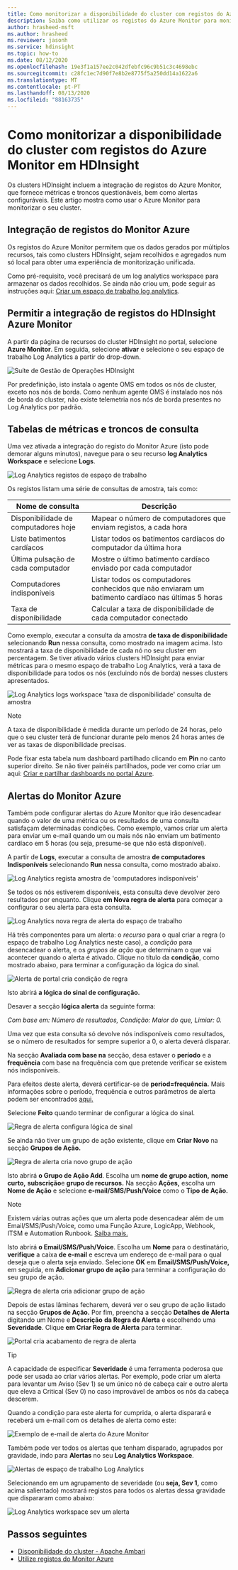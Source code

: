 ```yaml
---
title: Como monitorizar a disponibilidade do cluster com registos do Azure Monitor em HDInsight
description: Saiba como utilizar os registos do Azure Monitor para monitorizar a saúde e disponibilidade do cluster.
author: hrasheed-msft
ms.author: hrasheed
ms.reviewer: jasonh
ms.service: hdinsight
ms.topic: how-to
ms.date: 08/12/2020
ms.openlocfilehash: 19e3f1a157ee2c042dfebfc96c9b51c3c4698ebc
ms.sourcegitcommit: c28fc1ec7d90f7e8b2e8775f5a250dd14a1622a6
ms.translationtype: MT
ms.contentlocale: pt-PT
ms.lasthandoff: 08/13/2020
ms.locfileid: "88163735"
---
```

# <a name="how-to-monitor-cluster-availability-with-azure-monitor-logs-in-hdinsight"></a>Como monitorizar a disponibilidade do cluster com registos do Azure Monitor em HDInsight

Os clusters HDInsight incluem a integração de registos do Azure Monitor, que fornece métricas e troncos questionáveis, bem como alertas configuráveis. Este artigo mostra como usar o Azure Monitor para monitorizar o seu cluster.

## <a name="azure-monitor-logs-integration"></a>Integração de registos do Monitor Azure

Os registos do Azure Monitor permitem que os dados gerados por múltiplos recursos, tais como clusters HDInsight, sejam recolhidos e agregados num só local para obter uma experiência de monitorização unificada.

Como pré-requisito, você precisará de um log analytics workspace para armazenar os dados recolhidos. Se ainda não criou um, pode seguir as instruções aqui: [Criar um espaço de trabalho log analytics](https://docs.microsoft.com/azure/azure-monitor/learn/quick-create-workspace).

## <a name="enable-hdinsight-azure-monitor-logs-integration"></a>Permitir a integração de registos do HDInsight Azure Monitor

A partir da página de recursos do cluster HDInsight no portal, selecione **Azure Monitor**. Em seguida, selecione **ativar** e selecione o seu espaço de trabalho Log Analytics a partir do drop-down.

![Suíte de Gestão de Operações HDInsight](media/cluster-availability-monitor-logs/azure-portal-monitoring.png)

Por predefinição, isto instala o agente OMS em todos os nós de cluster, exceto nos nós de borda. Como nenhum agente OMS é instalado nos nós de borda do cluster, não existe telemetria nos nós de borda presentes no Log Analytics por padrão.

## <a name="query-metrics-and-logs-tables"></a>Tabelas de métricas e troncos de consulta

Uma vez ativada a integração do registo do Monitor Azure (isto pode demorar alguns minutos), navegue para o seu recurso **log Analytics Workspace** e selecione **Logs**.

![Log Analytics registos de espaço de trabalho](media/cluster-availability-monitor-logs/hdinsight-portal-logs.png)

Os registos listam uma série de consultas de amostra, tais como:

| Nome de consulta                      | Descrição                                                               |
|---------------------------------|---------------------------------------------------------------------------|
| Disponibilidade de computadores hoje    | Mapear o número de computadores que enviam registos, a cada hora                     |
| Liste batimentos cardíacos                 | Listar todos os batimentos cardíacos do computador da última hora                           |
| Última pulsação de cada computador | Mostre o último batimento cardíaco enviado por cada computador                             |
| Computadores indisponíveis           | Listar todos os computadores conhecidos que não enviaram um batimento cardíaco nas últimas 5 horas |
| Taxa de disponibilidade               | Calcular a taxa de disponibilidade de cada computador conectado                |

Como exemplo, executar a consulta da amostra **de taxa de disponibilidade** selecionando **Run** nessa consulta, como mostrado na imagem acima. Isto mostrará a taxa de disponibilidade de cada nó no seu cluster em percentagem. Se tiver ativado vários clusters HDInsight para enviar métricas para o mesmo espaço de trabalho Log Analytics, verá a taxa de disponibilidade para todos os nós (excluindo nós de borda) nesses clusters apresentados.

![Log Analytics logs workspace 'taxa de disponibilidade' consulta de amostra](media/cluster-availability-monitor-logs/portal-availability-rate.png)

> [!NOTE]  
> A taxa de disponibilidade é medida durante um período de 24 horas, pelo que o seu cluster terá de funcionar durante pelo menos 24 horas antes de ver as taxas de disponibilidade precisas.

Pode fixar esta tabela num dashboard partilhado clicando em **Pin** no canto superior direito. Se não tiver painéis partilhados, pode ver como criar um aqui: [Criar e partilhar dashboards no portal Azure](https://docs.microsoft.com/azure/azure-portal/azure-portal-dashboards#publish-and-share-a-dashboard).

## <a name="azure-monitor-alerts"></a>Alertas do Monitor Azure

Também pode configurar alertas do Azure Monitor que irão desencadear quando o valor de uma métrica ou os resultados de uma consulta satisfaçam determinadas condições. Como exemplo, vamos criar um alerta para enviar um e-mail quando um ou mais nós não enviam um batimento cardíaco em 5 horas (ou seja, presume-se que não está disponível).

A partir de **Logs**, executar a consulta de amostra **de computadores Indisponíveis** selecionando **Run** nessa consulta, como mostrado abaixo.

![Log Analytics regista amostra de 'computadores indisponíveis'](media/cluster-availability-monitor-logs/portal-unavailable-computers.png)

Se todos os nós estiverem disponíveis, esta consulta deve devolver zero resultados por enquanto. Clique **em Nova regra de alerta** para começar a configurar o seu alerta para esta consulta.

![Log Analytics nova regra de alerta do espaço de trabalho](media/cluster-availability-monitor-logs/portal-logs-new-alert-rule.png)

Há três componentes para um alerta: o *recurso* para o qual criar a regra (o espaço de trabalho Log Analytics neste caso), a *condição* para desencadear o alerta, e os *grupos de ação* que determinam o que vai acontecer quando o alerta é ativado.
Clique no título da **condição**, como mostrado abaixo, para terminar a configuração da lógica do sinal.

![Alerta de portal cria condição de regra](media/cluster-availability-monitor-logs/portal-condition-title.png)

Isto abrirá **a lógica do sinal de configuração.**

Desaver a secção **lógica alerta** da seguinte forma:

*Com base em: Número de resultados, Condição: Maior do que, Limiar: 0.*

Uma vez que esta consulta só devolve nós indisponíveis como resultados, se o número de resultados for sempre superior a 0, o alerta deverá disparar.

Na secção **Avaliada com base na** secção, desa estaver o **período** e a **frequência** com base na frequência com que pretende verificar se existem nós indisponíveis.

Para efeitos deste alerta, deverá certificar-se de **period=frequência.** Mais informações sobre o período, frequência e outros parâmetros de alerta podem ser encontrados [aqui.](https://docs.microsoft.com/azure/azure-monitor/platform/alerts-unified-log#log-search-alert-rule---definition-and-types)

Selecione **Feito** quando terminar de configurar a lógica do sinal.

![Regra de alerta configura lógica de sinal](media/cluster-availability-monitor-logs/portal-configure-signal-logic.png)

Se ainda não tiver um grupo de ação existente, clique em **Criar Novo** na secção **Grupos de Ação.**

![Regra de alerta cria novo grupo de ação](media/cluster-availability-monitor-logs/portal-create-new-action-group.png)

Isto abrirá **o Grupo de Ação Add**. Escolha um **nome de grupo action,** **nome curto,** **subscrição**e **grupo de recursos.** Na secção **Ações,** escolha um **Nome de Ação** e selecione **e-mail/SMS/Push/Voice** como o **Tipo de Ação.**

> [!NOTE]
> Existem várias outras ações que um alerta pode desencadear além de um Email/SMS/Push/Voice, como uma Função Azure, LogicApp, Webhook, ITSM e Automation Runbook. [Saiba mais.](https://docs.microsoft.com/azure/azure-monitor/platform/action-groups#action-specific-information)

Isto abrirá **o Email/SMS/Push/Voice**. Escolha um **Nome** para o destinatário, **verifique** a caixa **de e-mail** e escreva um endereço de e-mail para o qual deseja que o alerta seja enviado. Selecione **OK** em **Email/SMS/Push/Voice,** em seguida, em **Adicionar grupo de ação** para terminar a configuração do seu grupo de ação.

![Regra de alerta cria adicionar grupo de ação](media/cluster-availability-monitor-logs/portal-add-action-group.png)

Depois de estas lâminas fecharem, deverá ver o seu grupo de ação listado na secção **Grupos de Ação.** Por fim, preencha a secção **Detalhes de Alerta** digitando um Nome e **Descrição** **da Regra de Alerta** e escolhendo uma **Severidade**. Clique **em Criar Regra de Alerta** para terminar.

![Portal cria acabamento de regra de alerta](media/cluster-availability-monitor-logs/portal-create-alert-rule-finish.png)

> [!TIP]
> A capacidade de especificar **Severidade** é uma ferramenta poderosa que pode ser usada ao criar vários alertas. Por exemplo, pode criar um alerta para levantar um Aviso (Sev 1) se um único nó de cabeça cair e outro alerta que eleva a Critical (Sev 0) no caso improvável de ambos os nós da cabeça descerem.

Quando a condição para este alerta for cumprida, o alerta disparará e receberá um e-mail com os detalhes de alerta como este:

![Exemplo de e-mail de alerta do Azure Monitor](media/cluster-availability-monitor-logs/portal-oms-alert-email.png)

Também pode ver todos os alertas que tenham disparado, agrupados por gravidade, indo para **Alertas** no seu **Log Analytics Workspace**.

![Alertas de espaço de trabalho Log Analytics](media/cluster-availability-monitor-logs/hdi-portal-oms-alerts.png)

Selecionando em um agrupamento de severidade (ou **seja, Sev 1,** como acima salientado) mostrará registos para todos os alertas dessa gravidade que dispararam como abaixo:

![Log Analytics workspace sev um alerta](media/cluster-availability-monitor-logs/portal-oms-alerts-sev1.png)

## <a name="next-steps"></a>Passos seguintes

* [Disponibilidade do cluster - Apache Ambari](./hdinsight-cluster-availability.md)
* [Utilize registos do Monitor Azure](hdinsight-hadoop-oms-log-analytics-tutorial.md)
